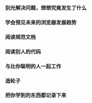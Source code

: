 ### 别光解决问题，想想究竟发生了什么
### 学会预见未来的浏览器发展趋势
### 阅读规范文档
### 阅读别人的代码
### 与比你聪明的人一起工作
### 造轮子
### 把你学到的东西都记录下来